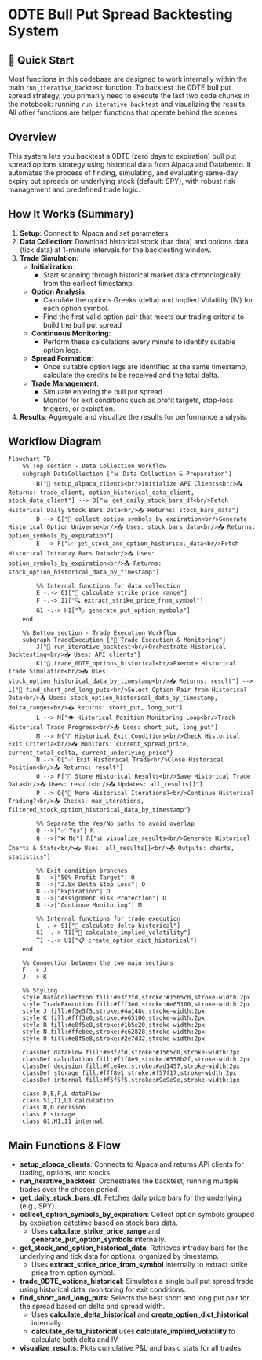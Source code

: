 # 0DTE Bull Put Spread Backtesting System

## 🚀 Quick Start
Most functions in this codebase are designed to work internally within the main `run_iterative_backtest` function. To backtest the 0DTE bull put spread strategy, you primarily need to execute the last two code chunks in the notebook: running `run_iterative_backtest` and visualizing the results. All other functions are helper functions that operate behind the scenes.

## Overview
This system lets you backtest a 0DTE (zero days to expiration) bull put spread options strategy using historical data from Alpaca and Databento. It automates the process of finding, simulating, and evaluating same-day expiry put spreads on underlying stock (default: SPY), with robust risk management and predefined trade logic.

## How It Works (Summary)
1. **Setup**: Connect to Alpaca and set parameters.
2. **Data Collection**: Download historical stock (bar data) and options data (tick data) at 1-minute intervals for the backtesting window.
3. **Trade Simulation**:
   - **Initialization**: 
     - Start scanning through historical market data chronologically from the earliest timestamp.
   - **Option Analysis**:
     - Calculate the options Greeks (delta) and Implied Volatility (IV) for each option symbol.
     - Find the first valid option pair that meets our trading criteria to build the bull put spread
   - **Continuous Monitoring**:
     - Perform these calculations every minute to identify suitable option legs.
   - **Spread Formation**:
     - Once suitable option legs are identified at the same timestamp, calculate the credits to be received and the total delta.
   - **Trade Management**:
     - Simulate entering the bull put spread.
     - Monitor for exit conditions such as profit targets, stop-loss triggers, or expiration.
4. **Results**: Aggregate and visualize the results for performance analysis.

## Workflow Diagram

```mermaid
flowchart TD
    %% Top section - Data Collection Workflow
    subgraph DataCollection ["📊 Data Collection & Preparation"]
        B["🔧 setup_alpaca_clients<br/>Initialize API Clients<br/>📤 Returns: trade_client, option_historical_data_client, stock_data_client"] --> D["📊 get_daily_stock_bars_df<br/>Fetch Historical Daily Stock Bars Data<br/>📤 Returns: stock_bars_data"]
        D --> E["🎯 collect_option_symbols_by_expiration<br/>Generate Historical Option Universe<br/>📥 Uses: stock_bars_data<br/>📤 Returns: option_symbols_by_expiration"]
        E --> F["📈 get_stock_and_option_historical_data<br/>Fetch Historical Intraday Bars Data<br/>📥 Uses: option_symbols_by_expiration<br/>📤 Returns: stock_option_historical_data_by_timestamp"]
        
        %% Internal functions for data collection
        E -.-> G1["📏 calculate_strike_price_range"]
        F -.-> I1["🔍 extract_strike_price_from_symbol"]
        G1 -.-> H1["🏷️ generate_put_option_symbols"]
    end
    
    %% Bottom section - Trade Execution Workflow
    subgraph TradeExecution ["💼 Trade Execution & Monitoring"]
        J["🔄 run_iterative_backtest<br/>Orchestrate Historical Backtesting<br/>📥 Uses: API clients"]
        K["💼 trade_0DTE_options_historical<br/>Execute Historical Trade Simulation<br/>📥 Uses: stock_option_historical_data_by_timestamp<br/>📤 Returns: result"] --> L["🎪 find_short_and_long_puts<br/>Select Option Pair from Historical Data<br/>📥 Uses: stock_option_historical_data_by_timestamp, delta_ranges<br/>📤 Returns: short_put, long_put"]
        L --> M["👁️ Historical Position Monitoring Loop<br/>Track Historical Trade Progress<br/>📥 Uses: short_put, long_put"]
        M --> N{"🚪 Historical Exit Conditions<br/>Check Historical Exit Criteria<br/>📥 Monitors: current_spread_price, current_total_delta, current_underlying_price"}
        N --> O["✅ Exit Historical Trade<br/>Close Historical Position<br/>📤 Returns: result"]
        O --> P["💾 Store Historical Results<br/>Save Historical Trade Data<br/>📥 Uses: result<br/>📤 Updates: all_results[]"]
        P --> Q{"🔁 More Historical Iterations?<br/>Continue Historical Trading?<br/>📥 Checks: max_iterations, filtered_stock_option_historical_data_by_timestamp"}
        
        %% Separate the Yes/No paths to avoid overlap
        Q -->|"✅ Yes"| K
        Q -->|"❌ No"| R["📊 visualize_results<br/>Generate Historical Charts & Stats<br/>📥 Uses: all_results[]<br/>📤 Outputs: charts, statistics"]
        
        %% Exit condition branches
        N -->|"50% Profit Target"| O
        N -->|"2.5x Delta Stop Loss"| O
        N -->|"Expiration"| O
        N -->|"Assignment Risk Protection"| O
        N -->|"Continue Monitoring"| M
        
        %% Internal functions for trade execution
        L -.-> S1["📐 calculate_delta_historical"]
        S1 -.-> T1["🌊 calculate_implied_volatility"]
        T1 -.-> U1["📋 create_option_dict_historical"]
    end
    
    %% Connection between the two main sections
    F --> J
    J --> K
    
    %% Styling
    style DataCollection fill:#e3f2fd,stroke:#1565c0,stroke-width:2px
    style TradeExecution fill:#fff3e0,stroke:#e65100,stroke-width:2px
    style J fill:#f3e5f5,stroke:#4a148c,stroke-width:2px
    style K fill:#fff3e0,stroke:#e65100,stroke-width:2px
    style R fill:#e8f5e8,stroke:#1b5e20,stroke-width:2px
    style N fill:#ffebee,stroke:#c62828,stroke-width:2px
    style O fill:#e8f5e8,stroke:#2e7d32,stroke-width:2px
    
    classDef dataFlow fill:#e3f2fd,stroke:#1565c0,stroke-width:2px
    classDef calculation fill:#f1f8e9,stroke:#558b2f,stroke-width:2px
    classDef decision fill:#fce4ec,stroke:#ad1457,stroke-width:2px
    classDef storage fill:#fff8e1,stroke:#f57f17,stroke-width:2px
    classDef internal fill:#f5f5f5,stroke:#9e9e9e,stroke-width:1px
    
    class D,E,F,L dataFlow
    class S1,T1,U1 calculation
    class N,Q decision
    class P storage
    class G1,H1,I1 internal
```

## Main Functions & Flow

- **setup_alpaca_clients**: Connects to Alpaca and returns API clients for trading, options, and stocks.
- **run_iterative_backtest**: Orchestrates the backtest, running multiple trades over the chosen period.
- **get_daily_stock_bars_df**: Fetches daily price bars for the underlying (e.g., SPY).
- **collect_option_symbols_by_expiration**: Collect option symbols grouped by expiration datetime based on stock bars data.
  - Uses **calculate_strike_price_range** and **generate_put_option_symbols** internally.
- **get_stock_and_option_historical_data**: Retrieves intraday bars for the underlying and tick data for options, organized by timestamp.
  - Uses **extract_strike_price_from_symbol** internally to extract strike price from option symbol.
- **trade_0DTE_options_historical**: Simulates a single bull put spread trade using historical data, monitoring for exit conditions.
- **find_short_and_long_puts**: Selects the best short and long put pair for the spread based on delta and spread width.
  - Uses **calculate_delta_historical** and **create_option_dict_historical** internally.
  - **calculate_delta_historical** uses **calculate_implied_volatility** to calculate both delta and IV.
- **visualize_results**: Plots cumulative P&L and basic stats for all trades.